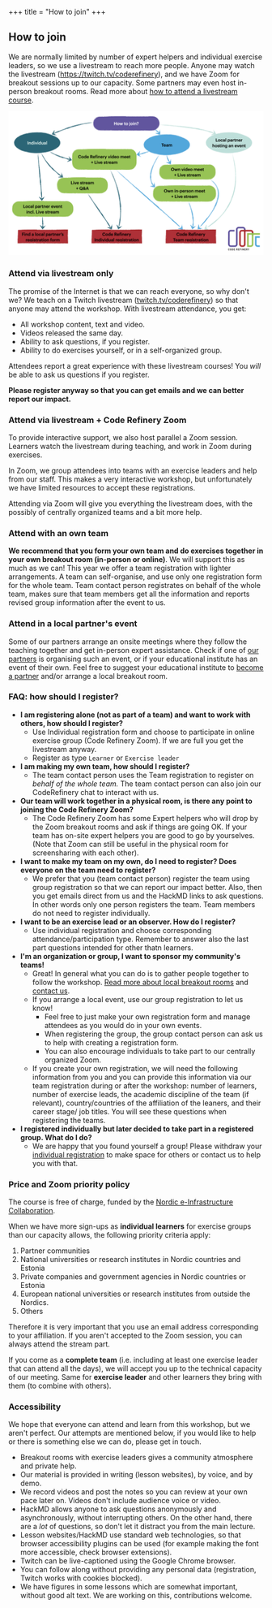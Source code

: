 +++
title = "How to join"
+++

## How to join

We are normally limited by number of expert helpers and individual
exercise leaders, so we use a livestream to reach more people.  Anyone
may watch the livestream (<https://twitch.tv/coderefinery>), and we
have Zoom for breakout sessions up to our capacity.  Some partners may
even host in-person breakout rooms.  Read more about [how to attend a
livestream
course](https://coderefinery.github.io/manuals/how-to-attend-stream/).

<img src="CR_WS_Register_FAQ.001.png" alt="Registering flowchart">


### Attend via livestream only

The promise of the Internet is that we can reach everyone, so why
don't we?  We teach on a Twitch livestream
([twitch.tv/coderefinery](https://twitch.tv/coderefinery)) so that
anyone may attend the workshop.  With livestream attendance, you get:
- All workshop content, text and video.
- Videos released the same day.
- Ability to ask questions, if you register.
- Ability to do exercises yourself, or in a self-organized group.

Attendees report a great experience with these livestream courses!
You *will* be able to ask us questions if you register.

**Please register anyway so that you can get emails and we can better
report our impact.**


### Attend via livestream + Code Refinery Zoom

To provide interactive support, we also host parallel a Zoom session.
Learners watch the livestream during teaching, and work in Zoom during
exercises.

In Zoom, we group attendees into teams with an exercise leaders and
help from our staff. This makes a very interactive workshop, but
unfortunately we have limited resources to accept these
registrations.

Attending via Zoom will give you everything the livestream does, with
the possibly of centrally organized teams and a bit more help.


### Attend with an own team

**We recommend that you form your own team and do exercises together
in your own breakout room (in-person or online)**.  We will support
this as much as we can!
This year we offer a team registration with lighter arrangements. 
A team can self-organise, and use only one registration 
form for the whole team. Team contact person registrates on behalf 
of the whole team, makes sure that team members get all the 
information and reports revised group information after the event to us.


### Attend in a local partner's event

Some of our partners arrange an onsite meetings where they follow 
the teaching together and get in-person expert assistance. 
Check if one of 
[our partners](https://coderefinery.github.io/2022-09-20-workshop/#partners) 
is organising such an event, or if your educational institute has 
an event of their own. Feel free to suggest your educational institute to 
[become a partner](https://coderefinery.org/organization/partners/#joining-as-a-partner) 
and/or arrange a local breakout room.


### FAQ: how should I register?

- **I am registering alone (not as part of a team) and want to work with others,
  how should I register?**
  - Use Individual registration form and choose to participate in 
    online exercise group (Code Refinery Zoom). If we are full you 
    get the livestream anyway.
  - Register as type ``Learner`` or ``Exercise leader``
- **I am making my own team, how should I register?**
  - The team contact person uses the Team registration to register on 
    *behalf of the whole team.*
    The team contact person can also join our CodeRefinery chat to interact
    with us.
- **Our team will work together in a physical room, is there any point to joining the Code Refinery Zoom?**
  - The Code Refinery Zoom has some Expert helpers who will drop by 
    the Zoom breakout rooms and ask if things are going OK. 
    If your team has on-site expert helpers you are good to go by yourselves.
    (Note that Zoom can still be useful in the physical room for screensharing with each other).
- **I want to make my team on my own, do I need to register? Does everyone on the team need to register?**
  - We prefer that you (team contact person) register the team using 
    group registration so that we can report our impact better.  Also, then
    you get emails direct from us and the HackMD links to ask questions.  In
    other words only one person registers the team. Team members do not need
    to register individually.
- **I want to be an exercise lead or an observer. How do I register?**
  - Use individual registration and choose corresponding attendance/participation type. Remember to answer also the last part questions intended for other thatn learners.
- **I'm an organization or group, I want to sponsor my community's teams!**
  - Great! In general what you can do is to gather people together to follow the workshop. 
    [Read more about local breakout rooms](https://coderefinery.github.io/manuals/local-breakout-rooms/)
    and [contact us](https://coderefinery.github.io/manuals/chat/).
  - If you arrange a local event, use our group registration to let us know!
    - Feel free to just make your own registration form and manage attendees 
      as you would do in your own events. 
    - When registering the group, the group contact person can ask us to help with creating a registration form. 
    - You can also encourage individuals to take part to our centrally organized Zoom.
  - If you create your own registration, we will need the following
    information from you and you can provide this information via our team
    registration during or after the workshop: number of learners, number of
    exercise leads, the academic discipline of the team (if relevant),
    country/countries of the affiliation of the leaners, and their career
    stage/ job titles. You will see these questions when registering the
    teams.
- **I registered individually but later decided to take part in a registered group. What do I do?**
  - We are happy that you found yourself a group! Please withdraw 
    your [individual registration](https://indico.neic.no/event/226/registrations/)
    to make space for others or contact us to help you with that.


### Price and Zoom priority policy

The course is free of charge, funded by the [Nordic e-Infrastructure
Collaboration](https://neic.no/).

When we have more sign-ups as **individual learners** for exercise groups than
our capacity allows, the following priority criteria apply:

1. Partner communities
2. National universities or research institutes in Nordic countries and Estonia
3. Private companies and government agencies in Nordic countries or Estonia
4. European national universities or research institutes from outside the Nordics.
5. Others

Therefore it is very important that you use an email address
corresponding to your affiliation.  If you aren't accepted to the Zoom
session, you can always attend the stream part.

If you come as a **complete team** (i.e. including at least one
exercise leader that can attend all the days), we will accept you up
to the technical capacity of our meeting.  Same for **exercise
leader** and other learners they bring with them (to combine with
others).


### Accessibility

We hope that everyone can attend and learn from this workshop, but we
aren't perfect.  Our attempts are mentioned below, if you would like
to help or there is something else we can do, please get in touch.

* Breakout rooms with exercise leaders gives a community atmosphere
  and private help.
* Our material is provided in writing (lesson websites), by voice, and
  by demo.
* We record videos and post the notes so you can review at your own
  pace later on.  Videos don't include audience voice or video.
* HackMD allows anyone to ask questions anonymously and
  asynchronously, without interrupting others.  On the other hand,
  there are a *lot* of questions, so don't let it distract you from
  the main lecture.
* Lesson websites/HackMD use standard web technologies, so that
  browser accessibility plugins can be used (for example making the
  font more accessible, check browser extensions).
* Twitch can be live-captioned using the Google Chrome browser.
* You can follow along without providing any personal data
  (registration, Twitch works with cookies blocked).
* We have figures in some lessons which are somewhat important,
  without good alt text.  We are working on this, contributions
  welcome.
